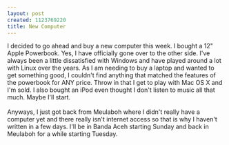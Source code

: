 ```yaml
--- 
layout: post
created: 1123769220
title: New Computer
---
```

I decided to go ahead and buy a new computer this week.  I bought a 12" Apple Powerbook.  Yes, I have officially gone over to the other side.  I've always been a little dissatisfied with Windows and have played around a lot with Linux over the years.  As I am needing to buy a laptop and wanted to get something good, I couldn't find anything that matched the features of the powerbook for ANY price.  Throw in that I get to play with Mac OS X and I'm sold.  I also bought an iPod even thought I don't listen to music all that much.  Maybe I'll start.  <br /><br />Anyways, I just got back from Meulaboh where I didn't really have a computer yet and there really isn't internet access so that is why I haven't written in a few days.  I'll be in Banda Aceh starting Sunday and back in Meulaboh for a while starting Tuesday.
